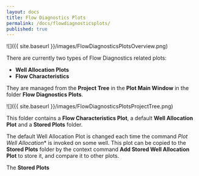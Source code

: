 ```yaml
---
layout: docs
title: Flow Diagnostics Plots
permalink: /docs/flowdiagnosticsplots/
published: true
---
```

![]({{ site.baseurl }}/images/FlowDiagnosticsPlotsOverview.png)

There are currently two types of Flow Diagnostics related plots:

- **Well Allocation Plots**
- **Flow Characteristics**

They are managed from the **Project Tree** in the **Plot Main Window** in the folder **Flow Diagnostics Plots**.

![]({{ site.baseurl }}/images/FlowDiagnosticsPlotsProjectTree.png)

This folder contains a **Flow Characteristics Plot**, a default **Well Allocation Plot** and a **Stored Plots** folder.



The default Well Allocation Plot is changed each time the command *Plot Well Allocation** is invoked on some well.
This plot can be copied to the **Stored Plots** folder by the context command **Add Stored Well Allocation Plot** to 
store it, and compare it to other plots.

The **Stored Plots** 
